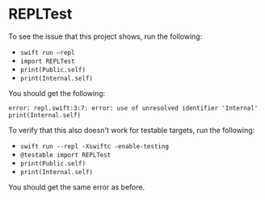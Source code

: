 # REPLTest

To see the issue that this project shows, run the following:

- `swift run —repl`
- `import REPLTest`
- `print(Public.self)`
- `print(Internal.self)`

You should get the following:

```
error: repl.swift:3:7: error: use of unresolved identifier 'Internal'
print(Internal.self)
```

To verify that this also doesn't work for testable targets, run the following:

- `swift run --repl -Xswiftc -enable-testing`
- `@testable import REPLTest`
- `print(Public.self)`
- `print(Internal.self)`

You should get the same error as before.



